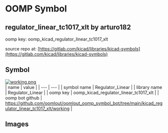 # OOMP Symbol  
## regulator_linear_tc1017_xlt  by arturo182  
  
oomp key: oomp_kicad_regulator_linear_tc1017_xlt  
  
source repo at: [https://gitlab.com/kicad/libraries/kicad-symbols](https://gitlab.com/kicad/libraries/kicad-symbols)  
## Symbol  
  
[![working.png](working_600.png)](working.png)  
| name | value | 
| --- | --- | 
| symbol name | Regulator_Linear | 
| library name | Regulator_Linear | 
| oomp key | oomp_kicad_regulator_linear_tc1017_xlt | 
| oomp bot github | https://github.com/oomlout/oomlout_oomp_symbol_bot/tree/main/kicad_regulator_linear_tc1017_xlt/working | 
## Images  
